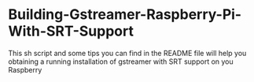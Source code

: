 # Building-Gstreamer-Raspberry-Pi-With-SRT-Support
This sh script and some tips you can find in the README file will help you obtaining a running installation of gstreamer with SRT support on you Raspberry 
